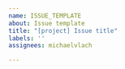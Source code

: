 ```yaml
---
name: ISSUE_TEMPLATE
about: Issue template
title: "[project] Issue title"
labels: ''
assignees: michaelvlach

---
```



